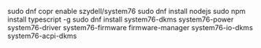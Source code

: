 sudo dnf copr enable szydell/system76
sudo dnf install nodejs
sudo npm install typescript -g
sudo dnf install system76-dkms system76-power system76-driver system76-firmware firmware-manager system76-io-dkms system76-acpi-dkms